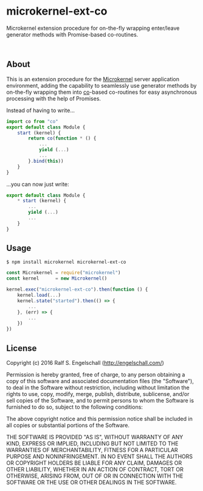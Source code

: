 
microkernel-ext-co
==================

Microkernel extension procedure for on-the-fly wrapping enter/leave generator methods with Promise-based co-routines.

<p/>
<img src="https://nodei.co/npm/microkernel-ext-co.png?downloads=true&stars=true" alt=""/>

<p/>
<img src="https://david-dm.org/rse/microkernel-ext-co.png" alt=""/>

About
-----

This is an extension procedure for the
[Microkernel](http://github.com/rse/microkernel) server
application environment, adding the capability to seamlessly
use generator methods by on-the-fly wrapping them into
[co](https://www.npmjs.com/package/co)-based co-routines for easy
asynchronous processing with the help of Promises.

Instead of having to write...

```js
import co from "co"
export default class Module {
    start (kernel) {
        return co(function * () {
            ...
            yield (...)
            ...
        }.bind(this))
    }
}
```

...you can now just write:

```js
export default class Module {
    * start (kernel) {
        ...
        yield (...)
        ...
    }
}
```

Usage
-----

```shell
$ npm install microkernel microkernel-ext-co
```

```js
const Microkernel = require("microkernel")
const kernel      = new Microkernel()

kernel.exec("microkernel-ext-co").then(function () {
    kernel.load(...)
    kernel.state("started").then(() => {
        ...
    }, (err) => {
        ...
    })
})
```

License
-------

Copyright (c) 2016 Ralf S. Engelschall (http://engelschall.com/)

Permission is hereby granted, free of charge, to any person obtaining
a copy of this software and associated documentation files (the
"Software"), to deal in the Software without restriction, including
without limitation the rights to use, copy, modify, merge, publish,
distribute, sublicense, and/or sell copies of the Software, and to
permit persons to whom the Software is furnished to do so, subject to
the following conditions:

The above copyright notice and this permission notice shall be included
in all copies or substantial portions of the Software.

THE SOFTWARE IS PROVIDED "AS IS", WITHOUT WARRANTY OF ANY KIND,
EXPRESS OR IMPLIED, INCLUDING BUT NOT LIMITED TO THE WARRANTIES OF
MERCHANTABILITY, FITNESS FOR A PARTICULAR PURPOSE AND NONINFRINGEMENT.
IN NO EVENT SHALL THE AUTHORS OR COPYRIGHT HOLDERS BE LIABLE FOR ANY
CLAIM, DAMAGES OR OTHER LIABILITY, WHETHER IN AN ACTION OF CONTRACT,
TORT OR OTHERWISE, ARISING FROM, OUT OF OR IN CONNECTION WITH THE
SOFTWARE OR THE USE OR OTHER DEALINGS IN THE SOFTWARE.


